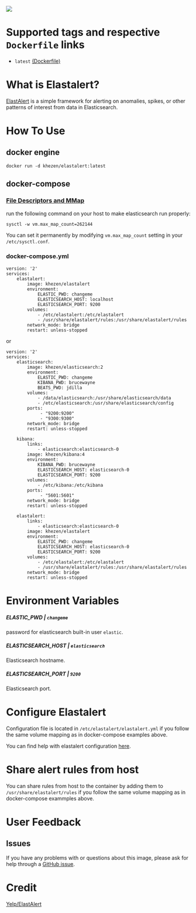 [![](https://images.microbadger.com/badges/image/khezen/elastalert.svg)](https://hub.docker.com/r/khezen/elastalert/)

# Supported tags and respective `Dockerfile` links

* `latest` [(Dockerfile)](https://github.com/Khezen/docker-elastalert/Dockerfile)

# What is Elastalert?
[ElastAlert](https://github.com/Yelp/elastalert) is a simple framework for alerting on anomalies, spikes, or other patterns of interest from data in Elasticsearch.


# How To Use

## docker engine

```
docker run -d khezen/elastalert:latest   
```

## docker-compose

### [File Descriptors and MMap](https://www.elastic.co/guide/en/elasticsearch/guide/current/_file_descriptors_and_mmap.html)

run the following command on your host to make elasticsearch run properly:
```
sysctl -w vm.max_map_count=262144
```
You can set it permanently by modifying `vm.max_map_count` setting in your `/etc/sysctl.conf`.

### docker-compose.yml
```
version: '2'
services:    
    elastalert:
        image: khezen/elastalert
        environment:
            ELASTIC_PWD: changeme
            ELASTICSEARCH_HOST: localhost
            ELASTICSEARCH_PORT: 9200
        volumes:
            - /etc/elastalert:/etc/elastalert
            - /usr/share/elastalert/rules:/usr/share/elastalert/rules
        network_mode: bridge
        restart: unless-stopped

```
or

```
version: '2'
services:
    elasticsearch:
        image: khezen/elasticsearch:2
        environment:
            ELASTIC_PWD: changeme
            KIBANA_PWD: brucewayne
            BEATS_PWD: jdilla
        volumes:
            - /data/elasticsearch:/usr/share/elasticsearch/data
            - /etc/elasticsearch:/usr/share/elasticsearch/config
        ports:
             - "9200:9200"
             - "9300:9300"
        network_mode: bridge
        restart: unless-stopped

    kibana:
        links:
            - elasticsearch:elasticsearch-0
        image: khezen/kibana:4
        environment:
            KIBANA_PWD: brucewayne
            ELASTICSEARCH_HOST: elasticsearch-0
            ELASTICSEARCH_PORT: 9200
        volumes:
            - /etc/kibana:/etc/kibana
        ports:
             - "5601:5601"
        network_mode: bridge
        restart: unless-stopped

    elastalert:
        links:
            - elasticsearch:elasticsearch-0
        image: khezen/elastalert
        environment:
            ELASTIC_PWD: changeme
            ELASTICSEARCH_HOST: elasticsearch-0
            ELASTICSEARCH_PORT: 9200
        volumes:
            - /etc/elastalert:/etc/elastalert
            - /usr/share/elastalert/rules:/usr/share/elastalert/rules
        network_mode: bridge
        restart: unless-stopped

```
# Environment Variables

##### ELASTIC_PWD | `changeme`
password for elasticsearch built-in user `elastic`.

##### ELASTICSEARCH_HOST | `elasticsearch`
Elasticsearch hostname.

##### ELASTICSEARCH_PORT | `9200`
Elasticsearch port.

# Configure Elastalert

Configuration file is located in `/etc/elastalert/elastalert.yml` if you follow the same volume mapping as in docker-compose examples above.

You can find help with elastalert configuration [here](https://elastalert.readthedocs.io/en/latest/index.html).

# Share alert rules from host

You can share rules from host to the container by adding them to `/usr/share/elastalert/rules` if you follow the same volume mapping as in docker-compose exammples above.

# User Feedback
## Issues
If you have any problems with or questions about this image, please ask for help through a [GitHub issue](https://github.com/Khezen/docker-elastalert/issues).

# Credit

[Yelp/ElastAlert](https://github.com/Yelp/elastalert)

